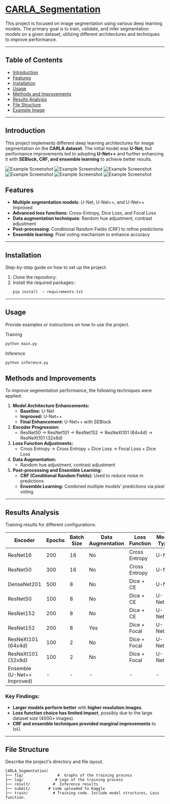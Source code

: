 # ****[CARLA\_Segmentation](https://github.com/Kane-ouvic/CARLA_Segmentation)****

This project is focused on image segmentation using various deep learning models. The primary goal is to train, validate, and infer segmentation models on a given dataset, utilizing different architectures and techniques to improve performance.

---

## **Table of Contents**

* [Introduction]()
* [Features]()
* [Installation]()
* [Usage]()
* [Methods and Improvements]()
* [Results Analysis]()
* [File Structure]()
* [Example Image]()

---

## **Introduction**

This project implements different deep learning architectures for image segmentation on the **CARLA dataset**. The initial model was **U-Net**, but performance improvements led to adopting **U-Net++** and further enhancing it with **SEBlock, CRF, and ensemble learning** to achieve better results.

![Example Screenshot](https://github.com/Kane-ouvic/CARLA_Segmentation/blob/main/result/imgs/1.png)
![Example Screenshot](https://github.com/Kane-ouvic/CARLA_Segmentation/blob/main/result/masks/1.png)
![Example Screenshot](https://github.com/Kane-ouvic/CARLA_Segmentation/blob/main/result/imgs/51.png)
![Example Screenshot](https://github.com/Kane-ouvic/CARLA_Segmentation/blob/main/result/masks/51.png)
![Example Screenshot](https://github.com/Kane-ouvic/CARLA_Segmentation/blob/main/result/imgs/101.png)
![Example Screenshot](https://github.com/Kane-ouvic/CARLA_Segmentation/blob/main/result/masks/101.png)

## **Features**

* **Multiple segmentation models**: U-Net, U-Net++, and U-Net++ Improved
* **Advanced loss functions**: Cross-Entropy, Dice Loss, and Focal Loss
* **Data augmentation techniques**: Random hue adjustment, contrast adjustment
* **Post-processing**: Conditional Random Fields (CRF) to refine predictions
* **Ensemble learning**: Pixel voting mechanism to enhance accuracy

---

## **Installation**

Step-by-step guide on how to set up the project.

1. Clone the repository:
2. Install the required packages::
   ```bash
   pip install -r requirements.txt
   ```

---

## **Usage**

Provide examples or instructions on how to use the project.

Training

```bash
python main.py
```

Inference

```bash
python inference.py
```

## Methods and Improvements

To improve segmentation performance, the following techniques were applied:

1. **Model Architecture Enhancements:**
   * **Baseline:** U-Net
   * **Improved:** U-Net++
   * **Final Enhancement:** U-Net++ with SEBlock
2. **Encoder Progression:**
   * ResNet50 → ResNet101 → ResNet152 → ResNeXt101 (64x4d) → ResNeXt101 (32x8d)
3. **Loss Function Adjustments:**
   * Cross Entropy → Cross Entropy + Dice Loss → Focal Loss + Dice Loss
4. **Data Augmentation:**
   * Random hue adjustment, contrast adjustment
5. **Post-processing and Ensemble Learning:**
   * **CRF (Conditional Random Fields):** Used to reduce noise in predictions
   * **Ensemble Learning:** Combined multiple models' predictions via pixel voting

---

## Results Analysis

Training results for different configurations:


| Encoder                     | Epochs | Batch Size | Data Augmentation | Loss Function | Model Type | Resize | Test IoU |
| --------------------------- | ------ | ---------- | ----------------- | ------------- | ---------- | ------ | -------- |
| ResNet16                    | 200    | 16         | No                | Cross Entropy | U-Net      | 256    | 0.67434  |
| ResNet50                    | 300    | 16         | No                | Cross Entropy | U-Net      | 256    | 0.70367  |
| DenseNet201                 | 500    | 8          | No                | Dice + CE     | U-Net      | 256    | 0.67867  |
| ResNet50                    | 100    | 8          | No                | Dice + CE     | U-Net++    | 512    | 0.84004  |
| ResNet152                   | 200    | 8          | No                | Dice + CE     | U-Net++    | 512    | 0.85838  |
| ResNet152                   | 200    | 8          | Yes               | Dice + Focal  | U-Net++    | 512    | 0.85791  |
| ResNeXt101 (64x4d)          | 100    | 2          | No                | Dice + Focal  | U-Net++I   | 768    | 0.89737  |
| ResNeXt101 (32x8d)          | 100    | 2          | No                | Dice + Focal  | U-Net++I   | 768    | 0.89604  |
| Ensemble (U-Net++ Improved) | -      | -          | -                 | -             | -          | -      | 0.90666  |

### Key Findings:

* **Larger models perform better** with **higher resolution images**.
* **Loss function choice has limited impact**, possibly due to the large dataset size (4000+ images).
* **CRF and ensemble techniques provided marginal improvements** to IoU.

---

## **File Structure**

Describe the project's directory and file layout.

```plaintext
CARLA_Segmentation/
├── fig/               #  Graphs of the training process
├── log/              # Logs of the training process
├── result/          #  Inference results
├── submit/        # Code uploaded to Kaggle
├── train/           # Training code. Include model structures, Loss function.
```
